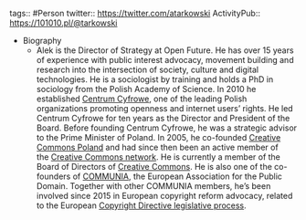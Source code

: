tags:: #Person
twitter:: https://twitter.com/atarkowski
ActivityPub:: https://101010.pl/@tarkowski

- Biography
	- Alek is the Director of Strategy at Open Future. He has over 15 years of experience with public interest advocacy, movement building and research into the intersection of society, culture and digital technologies. He is a sociologist by training and holds a PhD in sociology from the Polish Academy of Science. In 2010 he established [Centrum Cyfrowe](https://centrumcyfrowe.pl/en), one of the leading Polish organizations promoting openness and internet users’ rights. He led Centrum Cyfrowe for ten years as the Director and President of the Board. Before founding Centrum Cyfrowe, he was a strategic advisor to the Prime Minister of Poland. In 2005, he co-founded [Creative Commons Poland](http://creativecommons.pl/) and had since then been an active member of the [Creative Commons network](http://network.creativecommons.org/). He is currently a member of the Board of Directors of [Creative Commons](https://creativecommons.org/). He is also one of the co-founders of [COMMUNIA](http://communia-association.org/), the European Association for the Public Domain. Together with other COMMUNIA members, he’s been involved since 2015 in European copyright reform advocacy, related to the European [Copyright Directive legislative process](https://reform.communia-association.org/).